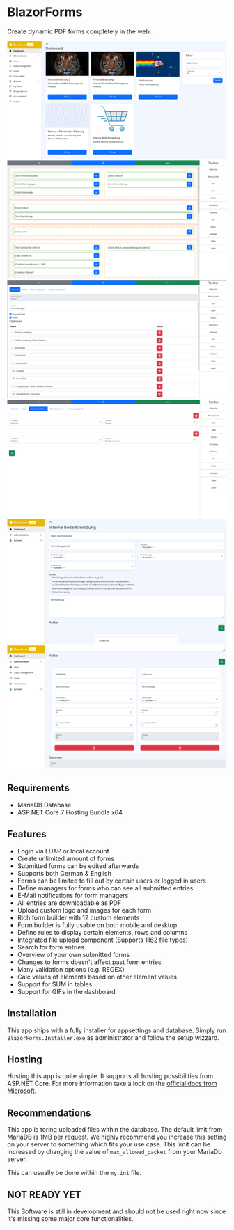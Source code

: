 # BlazorForms
Create dynamic PDF forms completely in the web.

![Dashboard](images/dashboard.png)
![Form builder](images/form_builder.png)
![Element editor](images/element_editor.png)
![Calc editor](images/calc_editor.png)
![New form entry](images/new_form_entry.png)
![New form entry tables](images/new_form_entry_table.png)

## Requirements
* MariaDB Database
* ASP.NET Core 7 Hosting Bundle x64

## Features
* Login via LDAP or local account
* Create unlimited amount of forms
* Submitted forms can be edited afterwards
* Supports both German & English
* Forms can be limited to fill out by certain users or logged in users
* Define managers for forms who can see all submitted entries
* E-Mail notifications for form managers
* All entries are downloadable as PDF
* Upload custom logo and images for each form
* Rich form builder with 12 custom elements
* Form builder is fully usable on both mobile and desktop
* Define rules to display certain elements, rows and columns
* Integrated file upload component (Supports 1162 file types)
* Search for form entries
* Overview of your own submitted forms
* Changes to forms doesn't affect past form entries
* Many validation options (e.g. REGEX)
* Calc values of elements based on other element values
* Support for SUM in tables
* Support for GIFs in the dashboard

## Installation
This app ships with a fully installer for appsettings and database. Simply run `BlazorForms.Installer.exe` as administrator and follow the setup wizzard.

## Hosting
Hosting this app is quite simple. It supports all hosting possibilities from ASP.NET Core. For more information take a look on the [official docs from Microsoft](https://learn.microsoft.com/en-us/aspnet/core/blazor/host-and-deploy/server?view=aspnetcore-7.0).

## Recommendations
This app is toring uploaded files within the database. The default limit from MariaDB is 1MB per request. We highly recommend you increase this setting on your server to something which fits your use case. This limit can be increased by changing the value of `max_allowed_packet` from your MariaDb server.

This can usually be done within the `my.ini` file.


## NOT READY YET
This Software is still in development and should not be used right now since it's missing some major core functionalities.